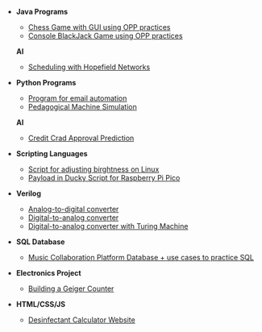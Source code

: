 - <b>Java Programs </b>
  - [Chess Game with GUI using OPP practices](https://github.com/anushbareyan/chess-java)
  - [Console BlackJack Game using OPP practices](https://github.com/anushbareyan/blackjack-java)
    
   <b> AI </b>
     - [Scheduling with Hopefield Networks](https://github.com/anushbareyan/anush-bareyan-scheduling-hopefield-networks)
  
 
- <b>Python Programs </b>
  - [Program for email automation](https://github.com/anushbareyan/email-automation)
  - [Pedagogical Machine Simulation](https://github.com/anushbareyan/pedagogical-machine-simulation)

  <b> AI </b>
  - [Credit Crad Approval Prediction](https://github.com/anushbareyan/credit-card-approval-prediction)

- <b>Scripting Languages </b>
  - [Script for adjusting birghtness on Linux](https://github.com/anushbareyan/birghtness-change-on-linux)
  - [Payload in Ducky Script for Raspberry Pi Pico](https://github.com/anushbareyan/pico-ducky-payload)
 
- <b>Verilog </b>
  - [Analog-to-digital converter](https://github.com/anushbareyan/adc)
  - [Digital-to-analog converter](https://github.com/anushbareyan/dac)
  - [Digital-to-analog converter with Turing Machine](https://github.com/anushbareyan/dac-tm)
 
- <b>SQL Database </b>
  - [Music Collaboration Platform Database + use cases to practice SQL](https://github.com/anushbareyan/music-collaboration-db)
 
- <b>Electronics Project </b>
  - [Building a Geiger Counter](https://github.com/anushbareyan/geiger-counter)

- <b>HTML/CSS/JS </b>

  - [Desinfectant Calculator Website](https://github.com/anushbareyan/desinfectant-calculator)

